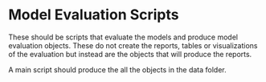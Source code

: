 # Model Evaluation Scripts

These should be scripts that evaluate the models and produce model evaluation objects. These do not create the reports, tables or visualizations of the evaluation but instead are the objects that will produce the reports.

A main script should produce the all the objects in the data folder.
